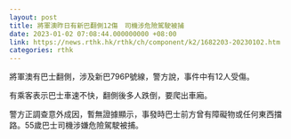 ```yaml
---
layout: post
title: 將軍澳昨日有新巴翻側12傷　司機涉危險駕駛被捕
date: 2023-01-02 07:08:44.000000000 +08:00
link: https://news.rthk.hk/rthk/ch/component/k2/1682203-20230102.htm
categories: rthk
---
```


將軍澳有巴士翻側，涉及新巴796P號線，警方說，事件中有12人受傷。

有乘客表示巴士車速不快，翻側後多人跌倒，要爬出車廂。

警方正調查意外成因，暫無證據顯示，事發時巴士前方曾有障礙物或任何東西擋路。55歲巴士司機涉嫌危險駕駛被捕。
